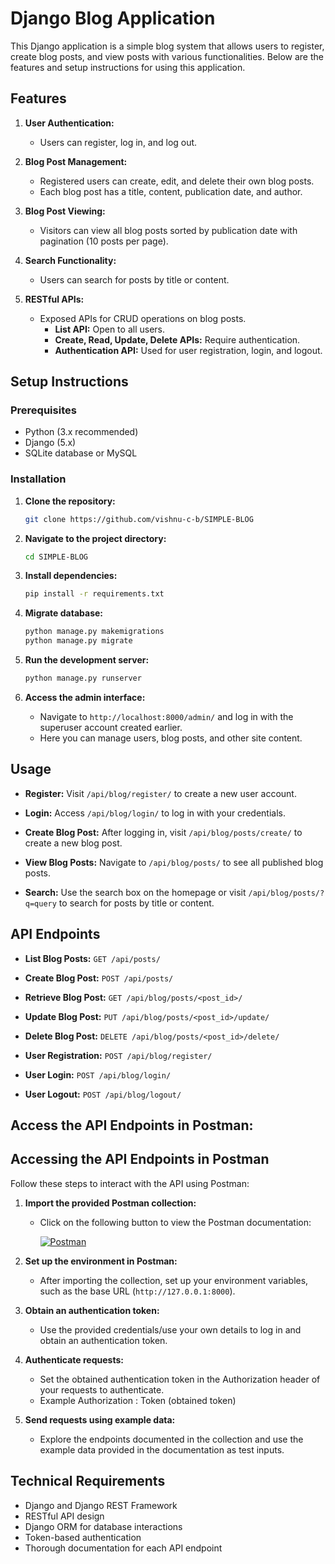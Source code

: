 # Django Blog Application

This Django application is a simple blog system that allows users to register, create blog posts, and view posts with various functionalities. Below are the features and setup instructions for using this application.

## Features

1. **User Authentication:**

   - Users can register, log in, and log out.

2. **Blog Post Management:**

   - Registered users can create, edit, and delete their own blog posts.
   - Each blog post has a title, content, publication date, and author.

3. **Blog Post Viewing:**

   - Visitors can view all blog posts sorted by publication date with pagination (10 posts per page).

4. **Search Functionality:**

   - Users can search for posts by title or content.

5. **RESTful APIs:**
   - Exposed APIs for CRUD operations on blog posts.
     - **List API:** Open to all users.
     - **Create, Read, Update, Delete APIs:** Require authentication.
     - **Authentication API:** Used for user registration, login, and logout.

## Setup Instructions

### Prerequisites

- Python (3.x recommended)
- Django (5.x)
- SQLite database or MySQL

### Installation

1. **Clone the repository:**

   ```bash
   git clone https://github.com/vishnu-c-b/SIMPLE-BLOG

   ```

2. **Navigate to the project directory:**

   ```bash
   cd SIMPLE-BLOG
   ```

3. **Install dependencies:**

   ```bash
   pip install -r requirements.txt
   ```

4. **Migrate database:**

   ```bash
   python manage.py makemigrations
   python manage.py migrate
   ```

5. **Run the development server:**

   ```bash
   python manage.py runserver
   ```

6. **Access the admin interface:**
   - Navigate to `http://localhost:8000/admin/` and log in with the superuser account created earlier.
   - Here you can manage users, blog posts, and other site content.

## Usage

- **Register:** Visit `/api/blog/register/` to create a new user account.

- **Login:** Access `/api/blog/login/` to log in with your credentials.

- **Create Blog Post:** After logging in, visit `/api/blog/posts/create/` to create a new blog post.

- **View Blog Posts:** Navigate to `/api/blog/posts/` to see all published blog posts.

- **Search:** Use the search box on the homepage or visit `/api/blog/posts/?q=query` to search for posts by title or content.

## API Endpoints

- **List Blog Posts:** `GET /api/posts/`

- **Create Blog Post:** `POST /api/posts/`

- **Retrieve Blog Post:** `GET /api/blog/posts/<post_id>/`

- **Update Blog Post:** `PUT /api/blog/posts/<post_id>/update/`

- **Delete Blog Post:** `DELETE /api/blog/posts/<post_id>/delete/`

- **User Registration:** `POST /api/blog/register/`

- **User Login:** `POST /api/blog/login/`

- **User Logout:** `POST /api/blog/logout/`

## Access the API Endpoints in Postman:

## Accessing the API Endpoints in Postman

Follow these steps to interact with the API using Postman:

1. **Import the provided Postman collection:**

   - Click on the following button to view the Postman documentation:

     [![Postman](https://run.pstmn.io/button.svg)](https://documenter.getpostman.com/view/33931821/2sA3duGtgV)

2. **Set up the environment in Postman:**

   - After importing the collection, set up your environment variables, such as the base URL (`http://127.0.0.1:8000`).

3. **Obtain an authentication token:**

   - Use the provided credentials/use your own details to log in and obtain an authentication token.

4. **Authenticate requests:**

   - Set the obtained authentication token in the Authorization header of your requests to authenticate.
   - Example Authorization : Token (obtained token)

5. **Send requests using example data:**
   - Explore the endpoints documented in the collection and use the example data provided in the documentation as test inputs.

## Technical Requirements

- Django and Django REST Framework
- RESTful API design
- Django ORM for database interactions
- Token-based authentication
- Thorough documentation for each API endpoint
